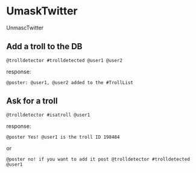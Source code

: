 # UmaskTwitter
UnmascTwitter

## Add a troll to the DB

    @trolldetector #trolldetected @user1 @user2

response:

    @poster: @user1, @user2 added to the #TrollList

## Ask for a troll

    @trolldetector #isatroll @user1
 
response:

    @poster Yes! @user1 is the troll ID 198484
    
  or
    
    @poster no! if you want to add it post @trolldetector #trolldetected @user1

